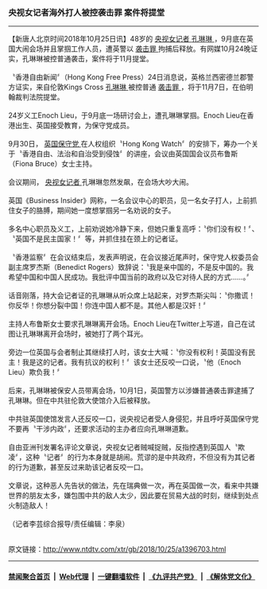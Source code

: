 ### 央视女记者海外打人被控袭击罪 案件将提堂
------------------------

<div class="wysiwyg">
 【新唐人北京时间2018年10月25日讯】48岁的
 <a href="http://www.ntdtv.com/xtr/gb/articlelistbytag_央视女记者.html" target="_blank">
  央视女记者
 </a>
 <a href="http://www.ntdtv.com/xtr/gb/articlelistbytag_孔琳琳.html" target="_blank">
  孔琳琳
 </a>
 ，9月底在英国大闹会场并且掌掴工作人员，遭英警以
 <a href="http://www.ntdtv.com/xtr/gb/articlelistbytag_袭击罪.html" target="_blank">
  袭击罪
 </a>
 拘捕后释放。有网媒10月24晚证实，孔琳琳被控普通袭击，案件将于11月提堂。
 <br/>
 <br/>
 〝香港自由新闻〞（Hong Kong Free Press）24日消息说，英格兰西密德兰郡警方证实，来自伦敦Kings Cross
 <a href="http://www.ntdtv.com/xtr/gb/articlelistbytag_孔琳琳.html" target="_blank">
  孔琳琳
 </a>
 被控普通
 <a href="http://www.ntdtv.com/xtr/gb/articlelistbytag_袭击罪.html" target="_blank">
  袭击罪
 </a>
 ，将于11月7日，在伯明翰裁判法院提堂。
 <br/>
 <br/>
 24岁义工Enoch Lieu，于9月底一场研讨会上，遭孔琳琳掌掴。Enoch Lieu在香港出生、英国接受教育，为保守党成员。
 <br/>
 <br/>
 9月30日，
 <a href="http://www.ntdtv.com/xtr/gb/articlelistbytag_英国保守党.html" target="_blank">
  英国保守党
 </a>
 在人权组织〝Hong Kong Watch〞的安排下，筹办一个关于〝香港自由、法治和自治受到侵蚀〞的讲座，会议由英国国会议员布鲁斯（Fiona Bruce）女士主持。
 <br/>
 <br/>
 会议期间，
 <a href="http://www.ntdtv.com/xtr/gb/articlelistbytag_央视女记者.html" target="_blank">
  央视女记者
 </a>
 孔琳琳忽然发飙，在会场大吵大闹。
 <br/>
 <br/>
 英国《Business Insider》网称，一名会议中心的职员，见一名女子打人，上前抓住女子的胳膊，期间她一度想掌掴另一名劝说的女子。
 <br/>
 <br/>
 多名中心职员及义工，上前劝说她冷静下来，但她只重复高呼：〝你们没有权！〞、〝英国不是民主国家！〞等，并抓住挂在颈上的记者证。
 <br/>
 <br/>
 〝香港监察〞在会议结束后，发表声明说，在会议接近尾声时，保守党人权委员会副主席罗杰斯（Benedict Rogers）致辞说：〝我是亲中国的，不是反中国的。我希望中国和中国人民成功。我批评中国当前的政府以及它对待人民的方式……。〞
 <br/>
 <br/>
 话音刚落，持大会记者证的孔琳琳从听众席上站起来，对罗杰斯尖叫：〝你撒谎！你反华！你想分裂中国！你连中国人都不是。其他人都是汉奸！〞
 <br/>
 <br/>
 主持人布鲁斯女士要求孔琳琳离开会场。Enoch Lieu在Twitter上写道，自己在试图让孔琳琳离开会场时，被她打了两个耳光。
 <br/>
 <br/>
 旁边一位英国与会者制止其继续打人时，该女士大喊：〝你没有权利！英国没有民主！我是这的记者。我有抗议的权利！〞该女士还反咬一口说，〝他（Enoch Lieu）欺负我！〞
 <br/>
 <br/>
 后来，孔琳琳被保安人员带离会场，10月1日，英国警方以涉嫌普通袭击罪逮捕了孔琳琳。但在中共驻伦敦大使馆介入后被释放。
 <br/>
 <br/>
 中共驻英国使馆发言人还反咬一口，说央视记者受人身侵犯，并且呼吁英国保守党不要再〝干涉内政〞，还要求活动的主办者应向孔琳琳道歉。
 <br/>
 <br/>
 自由亚洲刊发署名评论文章说，央视女记者贼喊捉贼，反指控遇到英国人〝欺凌〞，这种〝记者〞的行为本身就是胡闹。荒谬的是中共政府，不但没有为其记者的行为道歉，甚至反过来助该记者反咬一口。
 <br/>
 <br/>
 文章说，这种恶人先告状的做法，先在瑞典做一次，再在英国做一次，看来中共嫌世界的朋友太多，嫌包围中共的敌人太少，因此要在贸易大战的时刻，继续到处点火制造敌人！
 <br/>
 <br/>
 （记者李芸综合报导/责任编辑：李泉）
</div>

<br/>原文链接：http://www.ntdtv.com/xtr/gb/2018/10/25/a1396703.html


------------------------
#### [禁闻聚合首页](https://github.com/gfw-breaker/banned-news/blob/master/README.md) &nbsp;|&nbsp; [Web代理](https://github.com/gfw-breaker/open-proxy/blob/master/README.md) &nbsp;|&nbsp; [一键翻墙软件](https://github.com/gfw-breaker/nogfw/blob/master/README.md) &nbsp;|&nbsp; [《九评共产党》](https://github.com/gfw-breaker/9ping.md/blob/master/README.md#九评之一评共产党是什么) &nbsp;|&nbsp; [《解体党文化》](https://github.com/gfw-breaker/jtdwh.md/blob/master/README.md#绪论)
